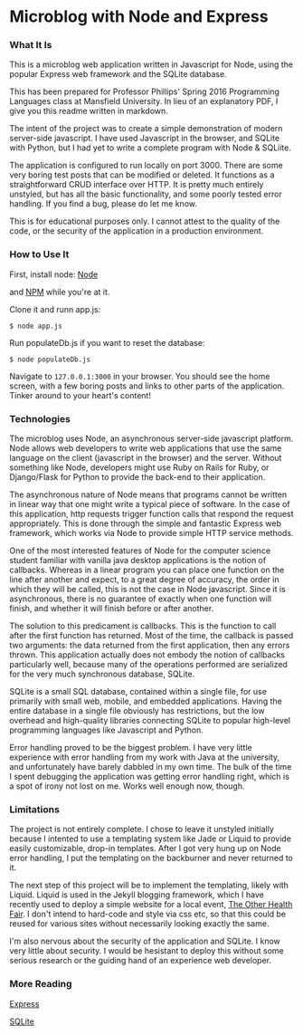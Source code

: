 Microblog with Node and Express
===============================


### What It Is

This is a microblog web application written in Javascript for Node,
using the popular Express web framework and the SQLite database.

This has been prepared for Professor Phillips' Spring 2016 Programming
Languages class at Mansfield University. In lieu of an explanatory PDF,
I give you this readme written in markdown.

The intent of the project was to create a simple demonstration of modern
server-side javascript. I have used Javascript in the browser, and SQLite
with Python, but I had yet to write a complete program with Node & SQLiite.

The application is configured to run locally on port 3000. There are some 
very boring test posts that can be modified or deleted.
It functions as a straightforward CRUD interface over HTTP. It is pretty
much entirely unstyled, but has all the basic functionality, and some
poorly tested error handling. If you find a bug, please do let me know.

This is for educational purposes only. I cannot attest to the quality of
the code, or the security of the application in a production environment.


### How to Use It

First, install node: [Node](http://nodejs.org)

and [NPM](https://www.npmjs.com/) while you're at it.


Clone it and runn app.js:

`$ node app.js`

Run populateDb.js if you want to reset the database:

`$ node populateDb.js`

Navigate to `127.0.0.1:3000` in your browser. You should see the home screen,
with a few boring posts and links to other parts of the application. 
Tinker around to your heart's content!


### Technologies

The microblog uses Node, an asynchronous server-side javascript platform.
Node allows web developers to write web applications that use the same
language on the client (javascript in the browser) and the server. 
Without something like Node, developers might use Ruby on Rails for Ruby, or
Django/Flask for Python to provide the back-end to their application.

The asynchronous nature of Node means that programs cannot be written in 
linear way that one might write a typical piece of software. In the case
of this application, http requests trigger function calls that respond the
request appropriately. This is done through the simple and fantastic Express
web framework, which works via Node to provide simple HTTP service methods.

One of the most interested features of Node for the computer science student
familiar with vanilla java desktop applications is the notion of callbacks.
Whereas in a linear program you can place one function on the line after 
another and expect, to a great degree of accuracy, the order in which they
will be called, this is not the case in Node javascript. Since it is 
asynchronous, there is no guarantee of exactly when one function will finish,
and whether it will finish before or after another. 

The solution to this predicament is callbacks. This is the function to call 
after the first function has returned. Most of the time, the callback is passed 
two arguments: the data returned from the first application, then any errors thrown.
This application actually does not embody the notion of callbacks particularly well,
because many of the operations performed are serialized for the very much
synchronous database, SQLite.

SQLite is a small SQL database, contained within a single file, for use primarily
with small web, mobile, and embedded applications. Having the entire database in
a single file obviously has restrictions, but the low overhead and high-quality
libraries connecting SQLite to popular high-level programming languages like
Javascript and Python. 

Error handling proved to be the biggest problem. I have very little experience
with error handling from my work with Java at the university, and unfortunately
have barely dabbled in my own time. The bulk of the time I spent debugging the 
application was getting error handling right, which is a spot of irony not lost
on me. Works well enough now, though.


### Limitations
The project is not entirely complete. I chose to leave it unstyled initially
because I intented to use a templating system like Jade or Liquid to provide
easily customizable, drop-in templates. After I got very hung up on Node error
handling, I put the templating on the backburner and never returned to it.

The next step of this project will be to implement the templating, likely
with Liquid. Liquid is used in the Jekyll blogging framework, which I have
recently used to deploy a simple website for a local event, [The Other Health Fair](http://theOtherHealthFair.org).
I don't intend to hard-code and style via css etc, so that this could be
reused for various sites without necessarily looking exactly the same.

I'm also nervous about the security of the application and SQLite. I know
very little about security. I would be hesistant to deploy this without some
serious research or the guiding hand of an experience web developer.



### More Reading

[Express](http://expressjs.com/)

[SQLite](https://www.sqlite.org/)


